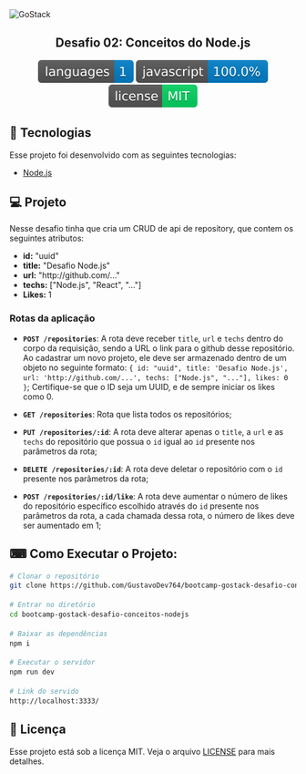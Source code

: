 <img alt="GoStack" src="https://storage.googleapis.com/golden-wind/bootcamp-gostack/header-desafios.png" />
<h2 align="center">
  Desafio 02: Conceitos do Node.js
</h2>

<p align="center">
  <img alt="GitHub language count" src="photos/languages.svg">

  <img alt="GitHub top language" src="photos/languages2.svg">

  <img alt="License" src="photos/license.svg">

</p>

## :rocket: Tecnologias

Esse projeto foi desenvolvido com as seguintes tecnologias:

- [Node.js](https://nodejs.org/en/)

## 💻 Projeto

Nesse desafio tinha que cria um CRUD de api de repository, que contem os seguintes atributos:

<ul>
    <li><strong>id:</strong> "uuid"</li>
    <li><strong>title:</strong> "Desafio Node.js"</li>
    <li><strong>url:</strong> "http://github.com/..."</li>
    <li><strong>techs:</strong> ["Node.js", "React", "..."]</li>
    <li><strong>Likes:</strong> 1</li>
</ul>

### Rotas da aplicação

- **`POST /repositories`**: A rota deve receber `title`, `url` e `techs` dentro do corpo da requisição, sendo a URL o link para o github desse repositório. Ao cadastrar um novo projeto, ele deve ser armazenado dentro de um objeto no seguinte formato: `{ id: "uuid", title: 'Desafio Node.js', url: 'http://github.com/...', techs: ["Node.js", "..."], likes: 0 }`; Certifique-se que o ID seja um UUID, e de sempre iniciar os likes como 0.

- **`GET /repositories`**: Rota que lista todos os repositórios;

- **`PUT /repositories/:id`**: A rota deve alterar apenas o `title`, a `url` e as `techs` do repositório que possua o `id` igual ao `id` presente nos parâmetros da rota;

- **`DELETE /repositories/:id`**: A rota deve deletar o repositório com o `id` presente nos parâmetros da rota;

- **`POST /repositories/:id/like`**: A rota deve aumentar o número de likes do repositório específico escolhido através do `id` presente nos parâmetros da rota, a cada chamada dessa rota, o número de likes deve ser aumentado em 1;

## ⌨ Como Executar o Projeto:

```bash
# Clonar o repositório
git clone https://github.com/GustavoDev764/bootcamp-gostack-desafio-conceitos-nodejs

# Entrar no diretório
cd bootcamp-gostack-desafio-conceitos-nodejs

# Baixar as dependências
npm i

# Executar o servidor
npm run dev

# Link do servido
http://localhost:3333/
```

## :memo: Licença

Esse projeto está sob a licença MIT. Veja o arquivo [LICENSE](LICENSE.md) para mais detalhes.
